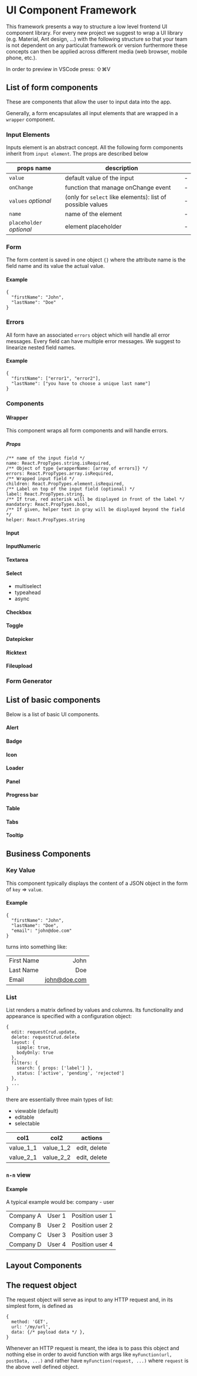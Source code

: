 # UI Component Framework


This framework presents a way to structure a low level frontend UI component library. For every new project we suggest to wrap a UI library (e.g. Material, Ant design, ...) with the following structure so that your team is not dependent on any particulat framework or version furthermore these concepts can then be applied across different media (web browser, mobile phone, etc.).

In order to preview in VSCode press: ⇧⌘V

## List of form components

These are components that allow the user to input data into the app.

Generally, a form encapsulates all input elements that are wrapped in a `wrapper` component.

### Input Elements

Inputs element is an abstract concept. All the following form components inherit from `input element`. The props are described below

|  props name               |  description                                               |   |
| --------------------------|------------------------------------------------------------|--:|
| `value`                   | default value of the input                                 | - |
| `onChange`                | function that manage onChange event                        | - |
| `values` *optional*       | (only for `select` like elements): list of possible values | - |
| `name`                    | name of the element                                        | - |
| `placeholder` *optional*  | element placeholder                                        | - |

### Form

The form content is saved in one object `{}` where the attribute name is the field name and its value the actual value.

#### Example

```
{
  "firstName": "John",
  "lastName": "Doe"
}
```

### Errors

All form have an associated `errors` object which will handle all error messages. Every field can have multiple error messages. We suggest to linearize nested field names.

#### Example

```
{
  "firstName": ["error1", "error2"],
  "lastName": ["you have to choose a unique last name"]
}
```

### Components

#### Wrapper

This component wraps all form components and will handle errors.

##### Props
```
/** name of the input field */
name: React.PropTypes.string.isRequired,
/** Object of type {wrapperName: [array of errors]} */
errors: React.PropTypes.array.isRequired,
/** Wrapped input field */
children: React.PropTypes.element.isRequired,
/** Label on top of the input field (optional) */
label: React.PropTypes.string,
/** If true, red asterisk will be displayed in front of the label */
mandatory: React.PropTypes.bool,
/** If given, helper text in gray will be displayed beyond the field */
helper: React.PropTypes.string
```

#### Input

#### InputNumeric

#### Textarea

#### Select

* multiselect
* typeahead
* async

#### Checkbox

#### Toggle

#### Datepicker

#### Ricktext

#### Fileupload

### Form Generator

## List of basic components

Below is a list of basic UI components.

#### Alert

#### Badge

#### Icon

#### Loader

#### Panel

#### Progress bar

#### Table

#### Tabs

#### Tooltip

## Business Components

### Key Value

This component typically displays the content of a JSON object in the form of `key` => `value`.

#### Example

```
{
  "firstName": "John",
  "lastName": "Doe",
  "email": "john@doe.com"
}
```

turns into something like:

|               |              |
| ------------- |-------------:|
| First Name    | John         |
| Last Name     | Doe          |
| Email         | john@doe.com |

### List

List renders a matrix defined by values and columns.
Its functionality and appearance is specified with a configuration object:

```
{
  edit: requestCrud.update,
  delete: requestCrud.delete
  layout: {
    simple: true,
    bodyOnly: true
  },
  filters: {
    search: { props: ['label'] },
    status: ['active', 'pending', 'rejected']
  },
  ...
}
```

there are essentially three main types of list:

* viewable (default)
* editable
* selectable


| col1          | col2         | actions
| ------------- |--------------|--------------|
| value_1_1     | value_1_2    | edit, delete
| value_2_1     | value_2_2    | edit, delete


### `n-n` view

#### Example

A typical example would be: company - user

|              |            |                    |
| ------------- |----------:|-------------------:|
| Company A    | User 1     | Position user 1    |
| Company B    | User 2     | Position user 2    |
| Company C    | User 3     | Position user 3    |
| Company D    | User 4     | Position user 4    |

## Layout Components

## The request object

The request object will serve as input to any HTTP request and, in its simplest form, is defined as

```
{
  method: 'GET',
  url: '/my/url',
  data: {/* payload data */ },
}
```

Whenever an HTTP request is meant, the idea is to pass this object and nothing else in order to avoid function with args like `myFunction(url, postData, ...)` and rather have `myFunction(request, ...)` where `request` is the above well defined object.
